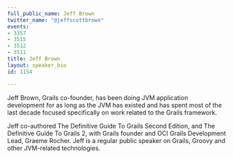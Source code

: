 ```yaml
---
full_public_name: Jeff Brown
twitter_name: "@jeffscottbrown"
events:
- 3357
- 3515
- 3512
- 3511
title: Jeff Brown
layout: speaker_bio
id: 1154

---
```

Jeff Brown, Grails co-founder, has been doing JVM application development for as long as the JVM has existed and has spent most of the last decade focused specifically on work related to the Grails framework. 

Jeff co-authored The Definitive Guide To Grails Second Edition, and The Definitive Guide To Grails 2, with Grails founder and OCI Grails Development Lead, Graeme Rocher. Jeff is a regular public speaker on Grails, Groovy and other JVM-related technologies.